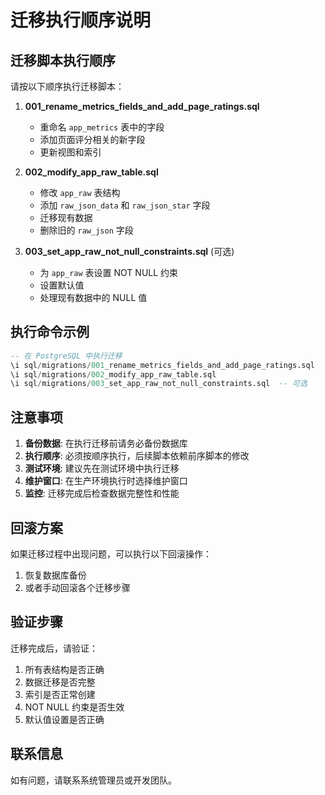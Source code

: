 # 迁移执行顺序说明

## 迁移脚本执行顺序

请按以下顺序执行迁移脚本：

1. **001_rename_metrics_fields_and_add_page_ratings.sql**
   - 重命名 `app_metrics` 表中的字段
   - 添加页面评分相关的新字段
   - 更新视图和索引

2. **002_modify_app_raw_table.sql**
   - 修改 `app_raw` 表结构
   - 添加 `raw_json_data` 和 `raw_json_star` 字段
   - 迁移现有数据
   - 删除旧的 `raw_json` 字段

3. **003_set_app_raw_not_null_constraints.sql** (可选)
   - 为 `app_raw` 表设置 NOT NULL 约束
   - 设置默认值
   - 处理现有数据中的 NULL 值

## 执行命令示例

```sql
-- 在 PostgreSQL 中执行迁移
\i sql/migrations/001_rename_metrics_fields_and_add_page_ratings.sql
\i sql/migrations/002_modify_app_raw_table.sql
\i sql/migrations/003_set_app_raw_not_null_constraints.sql  -- 可选
```

## 注意事项

1. **备份数据**: 在执行迁移前请务必备份数据库
2. **执行顺序**: 必须按顺序执行，后续脚本依赖前序脚本的修改
3. **测试环境**: 建议先在测试环境中执行迁移
4. **维护窗口**: 在生产环境执行时选择维护窗口
5. **监控**: 迁移完成后检查数据完整性和性能

## 回滚方案

如果迁移过程中出现问题，可以执行以下回滚操作：

1. 恢复数据库备份
2. 或者手动回滚各个迁移步骤

## 验证步骤

迁移完成后，请验证：

1. 所有表结构是否正确
2. 数据迁移是否完整
3. 索引是否正常创建
4. NOT NULL 约束是否生效
5. 默认值设置是否正确

## 联系信息

如有问题，请联系系统管理员或开发团队。